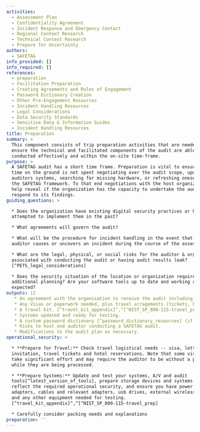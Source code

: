 ```yaml
---
activities:
  - Assessment Plan
  - Confidentiality Agreement
  - Incident Response and Emergency Contact
  - Regional Context Research
  - Technical Context Research
  - Prepare for Uncertainty
authors:
  - SAFETAG
info_provided: []
info_required: []
references:
  - preparation
  - Facilitation Preparation
  - Creating Agreements and Rules of Engagement
  - Password Dictionary Creation
  - Other Pre-Engagement Resources
  - Incident Handling Resources
  - Legal Considerations
  - Data Security Standards
  - Sensitive Data & Information Guides
  - Incident Handling Resources
title: Preparation
summary: >
  This component consists of trip preparation activities that are needed to
  ensure the technical and facilitated components of the audit are able to be
  conducted effectively and within the on-site time-frame.
purpose: >
  A SAFETAG audit has a short time frame. Preparation is vital to ensure that
  time on the ground is not spent negotiating over the audit scope, updating the
  auditors systems, searching for missing hardware, or refreshing oneself with
  the SAFETAG framework. To that end negotiations with the host organization
  help reveal if the organization has the capacity to undertake the audit and
  respond to its findings.
guiding_questions: >

  * Does the organization have existing digital security practices or has it
  attempted to implement them in the past?

  * What agreements will govern the audit?

  * What will be the procedure for incident handling in the event that the
  auditor causes or uncovers an incident during the course of the assessment?

  * What are the legal, physical, or social risks for the auditor & organization
  associated with conducting the audit or having audit results leak?
  [^PETS_legal_considerations]

  * Does the security situation of the location or organization require
  additional planning? Are your software tools up to date and working as
  expected?
outputs: |2
   * An agreement with the organisation to receive the audit including scope, timeframe, confidentiality clauses, operational security measures or minimums, and points of contact.
   * Any Visas or paperwork needed, plus travel arragements (tickets, hotels) for auditor travel.
   * A travel kit. [^travel_kit_appendix]^,^[^NIST_SP_800-115-travel_prep]
   * Systems updated and ready for testing.
   * A custom password dictionary [^password_dictionary_resources] (if password cracking activities expected).
   * Risks to host and auditor conducting a SAFETAG audit.
   * Modifications to the audit plan as necessary.
operational_security: >

  * **Prepare for Travel:** Check travel logistical needs -- visa, letter of
  invitation, travel tickets and hotel reservations. Note that some visas can
  take significant effort and may require the auditor to be without a passport
  while they are being processed.

  * **Prepare Systems:** Update and test your systems, A/V and audit
  tools[^latest_version_of_tools], prepare storage devices and systems to
  reflect the required operational security, and ensure you have power supply
  adapters, cables and relevant adapters, usb drives, external wireless cards
  and any other equipment needed for testing.
  [^travel_kit_appendix]^,^[^NIST_SP_800-115-travel_prep]

  * Carefully consider packing needs and explanations 
preparation: ''
---
```


